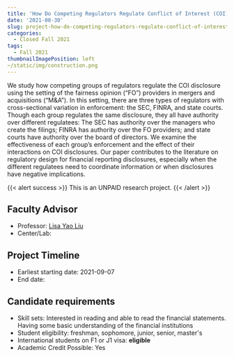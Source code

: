 ```yaml
---
title: 'How Do Competing Regulators Regulate Conflict of Interest (COI) Disclosure? Evidence from Fairness Opinion Providers’ COI Disclosures'
date: '2021-08-30'
slug: project-how-do-competing-regulators-regulate-conflict-of-interest-coi-disclosure-evidence-from-fairness-opinion-providers’-coi-disclosures
categories:
  - Closed Fall 2021
tags:
  - Fall 2021
thumbnailImagePosition: left
~/static/img/construction.png
---
```

We study how competing groups of regulators regulate the COI disclosure using the setting of the fairness opinion (“FO”) providers in mergers and acquisitions (“M&A”). In this setting, there are three types of regulators with cross-sectional variation in enforcement: the SEC, FINRA, and state courts. Though each group regulates the same disclosure, they all have authority over different regulatees: The SEC has authority over the managers who create the filings; FINRA has authority over the FO providers; and state courts have authority over the board of directors. We examine the effectiveness of each group’s enforcement and the effect of their interactions on COI disclosures. Our paper contributes to the literature on regulatory design for financial reporting disclosures, especially when the different regulatees need to coordinate information or when disclosures have negative implications. 

<!--more-->

{{< alert success >}}
This is an UNPAID research project.
{{< /alert >}}

## Faculty Advisor
+ Professor: [Lisa Yao Liu](https://sites.google.com/view/lisayaoliu/)
+ Center/Lab: 

## Project Timeline
+ Earliest starting date: 2021-09-07
+ End date: 

## Candidate requirements
+ Skill sets: Interested in reading and able to read the financial statements. Having some basic understanding of the financial institutions
+ Student eligibility: freshman, sophomore, junior, senior, master's
+ International students on F1 or J1 visa: **eligible**
+ Academic Credit Possible: Yes

